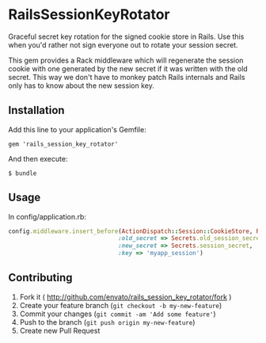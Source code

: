 # RailsSessionKeyRotator

Graceful secret key rotation for the signed cookie store in Rails. Use this when you'd rather not sign everyone out to rotate your session secret.

This gem provides a Rack middleware which will regenerate the session cookie with one generated by the new secret if it was written with the old secret. This way we don't have to monkey patch Rails internals and Rails only has to know about the new session key.

## Installation

Add this line to your application's Gemfile:

    gem 'rails_session_key_rotator'

And then execute:

    $ bundle

## Usage

In config/application.rb:

```ruby
config.middleware.insert_before(ActionDispatch::Session::CookieStore, RailsSessionKeyRotator,
                               :old_secret => Secrets.old_session_secret,
                               :new_secret => Secrets.session_secret,
                               :key => 'myapp_session')
```

## Contributing

1. Fork it ( http://github.com/envato/rails_session_key_rotator/fork )
2. Create your feature branch (`git checkout -b my-new-feature`)
3. Commit your changes (`git commit -am 'Add some feature'`)
4. Push to the branch (`git push origin my-new-feature`)
5. Create new Pull Request
